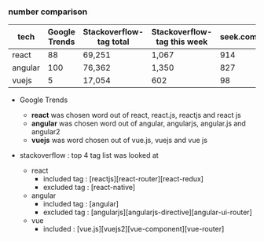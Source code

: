 ### number comparison

tech|Google Trends|Stackoverflow-tag total|Stackoverflow-tag this week|seek.com.au
----|-------------|-----------------------|---------------------------|-----------
react|88|69,251|1,067|914
angular|100|76,362|1,350|827
vuejs|5|17,054|602|98

* Google Trends
  * **react** was chosen word out of react, react.js, reactjs and react js
  * **angular** was chosen word out of angular, angularjs, angular.js and angular2
  * **vuejs** was word chosen out of vue.js, vuejs and vue js

* stackoverflow : top 4 tag list was looked at
  * react
    * included tag : [reactjs][react-router][react-redux]
    * excluded tag : [react-native]
  * angular
    * included tag : [angular]
    * excluded tag : [angularjs][angularjs-directive][angular-ui-router]
  * vue	
    * included : [vue.js][vuejs2][vue-component][vue-router]
